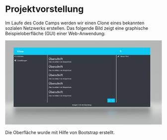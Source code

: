 # Projektvorstellung

Im Laufe des Code Camps werden wir einen Clone eines bekannten sozialen Netzwerks erstellen. Das folgende Bild zeigt eine graphische Beispieloberfläche (GUI) einer Web-Anwendung:

![alt text](./Bilder/TClone.png)

Die Oberfläche wurde mit Hilfe von Bootstrap erstellt.